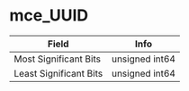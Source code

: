 # mce_UUID

<table><thead><tr><th>Field</th><th>Info</th></tr></thead><tbody>
<tr><td>Most Significant Bits</td><td>unsigned int64</td></tr>
<tr><td>Least Significant Bits</td><td>unsigned int64</td></tr>
</tbody></table>